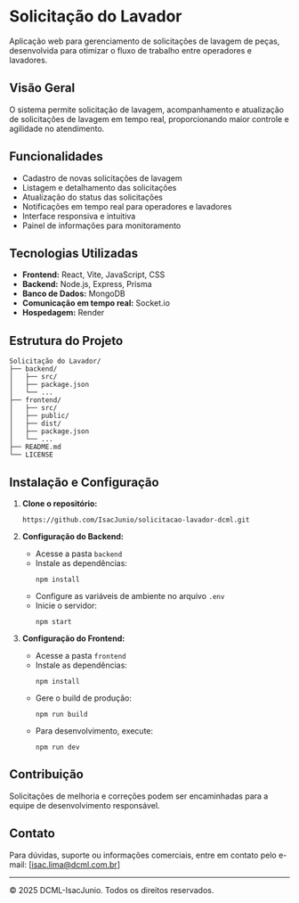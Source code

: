 # Solicitação do Lavador

Aplicação web para gerenciamento de solicitações de lavagem de peças, desenvolvida para otimizar o fluxo de trabalho entre operadores e lavadores.

## Visão Geral

O sistema permite solicitação de lavagem, acompanhamento e atualização de solicitações de lavagem em tempo real, proporcionando maior controle e agilidade no atendimento.

## Funcionalidades

- Cadastro de novas solicitações de lavagem
- Listagem e detalhamento das solicitações
- Atualização do status das solicitações
- Notificações em tempo real para operadores e lavadores
- Interface responsiva e intuitiva
- Painel de informações para monitoramento

## Tecnologias Utilizadas

- **Frontend:** React, Vite, JavaScript, CSS
- **Backend:** Node.js, Express, Prisma
- **Banco de Dados:** MongoDB
- **Comunicação em tempo real:** Socket.io
- **Hospedagem:** Render

## Estrutura do Projeto

```
Solicitação do Lavador/
├── backend/
│   ├── src/
│   ├── package.json
│   └── ...
├── frontend/
│   ├── src/
│   ├── public/
│   ├── dist/
│   ├── package.json
│   └── ...
├── README.md
└── LICENSE
```

## Instalação e Configuração

1. **Clone o repositório:**
   ```
   https://github.com/IsacJunio/solicitacao-lavador-dcml.git
   ```

2. **Configuração do Backend:**
   - Acesse a pasta `backend`
   - Instale as dependências:
     ```
     npm install
     ```
   - Configure as variáveis de ambiente no arquivo `.env`
   - Inicie o servidor:
     ```
     npm start
     ```

3. **Configuração do Frontend:**
   - Acesse a pasta `frontend`
   - Instale as dependências:
     ```
     npm install
     ```
   - Gere o build de produção:
     ```
     npm run build
     ```
   - Para desenvolvimento, execute:
     ```
     npm run dev
     ```

## Contribuição

Solicitações de melhoria e correções podem ser encaminhadas para a equipe de desenvolvimento responsável.

## Contato

Para dúvidas, suporte ou informações comerciais, entre em contato pelo e-mail: [isac.lima@dcml.com.br]

---

© 2025 DCML-IsacJunio. Todos os direitos reservados.
